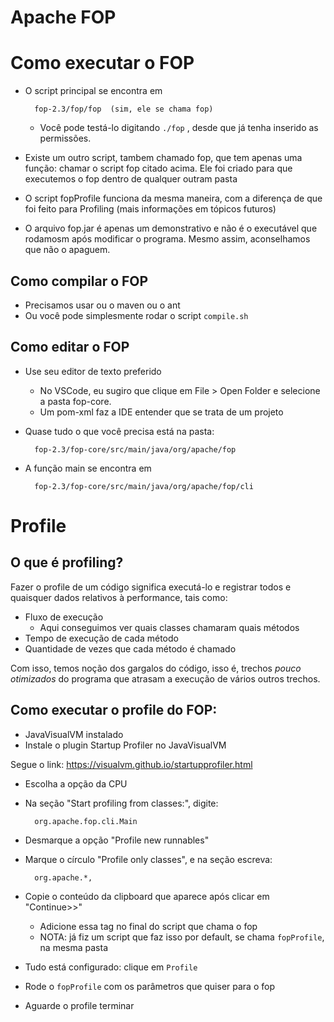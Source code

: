 
# Apache FOP

# Como executar o FOP

* O script principal se encontra em 

        fop-2.3/fop/fop  (sim, ele se chama fop)
    * Você pode testá-lo digitando `./fop` , desde que já tenha inserido as permissões. 

* Existe um outro script, tambem chamado fop, que tem apenas uma função: chamar o script fop citado acima. Ele foi criado para que executemos o fop dentro de qualquer outram pasta

* O script fopProfile funciona da mesma maneira, com a diferença de que foi feito para Profiling (mais informações em tópicos futuros)

* O arquivo fop.jar é apenas um demonstrativo e não é o executável que rodamosm após modificar o programa. Mesmo assim, aconselhamos que não o apaguem. 

## Como compilar o FOP

* Precisamos usar ou o maven ou o ant
* Ou você pode simplesmente rodar o script `compile.sh`

## Como editar o FOP

* Use seu editor de texto preferido
	* No VSCode, eu sugiro que clique em File > Open Folder e selecione a pasta fop-core. 
	* Um pom-xml faz a IDE entender que se trata de um projeto
* Quase tudo o que você precisa está na pasta: 
        
        fop-2.3/fop-core/src/main/java/org/apache/fop

* A função main se encontra em 
        
        fop-2.3/fop-core/src/main/java/org/apache/fop/cli



# Profile

## O que é profiling?

Fazer o profile de um código significa executá-lo e registrar todos e quaisquer dados relativos à performance, tais como: 

* Fluxo de execução
    * Aqui conseguimos ver quais classes chamaram quais métodos
* Tempo de execução de cada método
* Quantidade de vezes que cada método é chamado

Com isso, temos noção dos gargalos do código, isso é, trechos *pouco otimizados* do programa que atrasam a execução de vários outros trechos. 

## Como executar o profile do FOP: 
 
* JavaVisualVM instalado
* Instale o plugin Startup Profiler no JavaVisualVM

Segue o link: https://visualvm.github.io/startupprofiler.html

* Escolha a opção da CPU
* Na seção "Start profiling from classes:", digite:

        org.apache.fop.cli.Main
* Desmarque a opção "Profile new runnables"
* Marque o círculo "Profile only classes", e na seção escreva: 

        org.apache.*,

* Copie o conteúdo da clipboard que aparece após clicar em "Continue>>"
    * Adicione essa tag no final do script que chama o fop
    * NOTA: já fiz um script que faz isso por default, se chama `fopProfile`, na mesma pasta

* Tudo está configurado: clique em ` Profile `
* Rode o `fopProfile` com os parâmetros que quiser para o fop
* Aguarde o profile terminar
